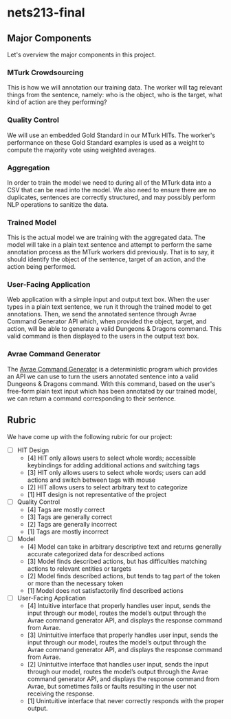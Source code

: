 # nets213-final

## Major Components

Let's overview the major components in this project.

### MTurk Crowdsourcing

This is how we will annotation our training data. The worker will tag relevant things from the sentence, namely: who is the object, who is the target, what kind of action are they performing?

### Quality Control

We will use an embedded Gold Standard in our MTurk HITs. The worker's performance on these Gold Standard examples is used as a weight to compute the majority vote using weighted averages.

### Aggregation

In order to train the model we need to during all of the MTurk data into a CSV that can be read into the model. We also need to ensure there are no duplicates, sentences are correctly structured, and may possibly perform NLP operations to sanitize the data.

### Trained Model

This is the actual model we are training with the aggregated data. The model will take in a plain text sentence and attempt to perform the same annotation process as the MTurk workers did previously. That is to say, it should identify the object of the sentence, target of an action, and the action being performed.

### User-Facing Application

Web application with a simple input and output text box. When the user types in a plain text sentence, we run it through the trained model to get annotations. Then, we send the annotated sentence through Avrae Command Generator API which, when provided the object, target, and action, will be able to generate a valid Dungeons & Dragons command. This valid command is then displayed to the users in the output text box.

### Avrae Command Generator

The [Avrae Command Generator](https://avrae.io/) is a deterministic program which provides an API we can use to turn the users annotated sentence into a valid Dungeons & Dragons command. With this command, based on the user's free-form plain text input which has been annotated by our trained model, we can return a command corresponding to their sentence.

## Rubric

We have come up with the following rubric for our project:

- [ ] HIT Design
    - [4] HIT only allows users to select whole words; accessible keybindings for adding additional actions and switching tags
    - [3] HIT only allows users to select whole words; users can add actions and switch between tags with mouse
    - [2] HIT allows users to select arbitrary text to categorize
    - [1] HIT design is not representative of the project
- [ ] Quality Control
    - [4] Tags are mostly correct
    - [3] Tags are generally correct
    - [2] Tags are generally incorrect
    - [1] Tags are mostly incorrect
- [ ] Model
    - [4] Model can take in arbitrary descriptive text and returns generally accurate categorized data for described actions
    - [3] Model finds described actions, but has difficulties matching actions to relevant entities or targets
    - [2] Model finds described actions, but tends to tag part of the token or more than the necessary token
    - [1] Model does not satisfactorily find described actions
- [ ] User-Facing Application
    - [4] Intuitive interface that properly handles user input, sends the input through our model, routes the model’s output through the Avrae command generator API, and displays the response command from Avrae.
    - [3] Unintuitive interface that properly handles user input, sends the input through our model, routes the model’s output through the Avrae command generator API, and displays the response command from Avrae.
    - [2] Unintuitive interface that handles user input, sends the input through our model, routes the model’s output through the Avrae command generator API, and displays the response command from Avrae, but sometimes fails or faults resulting in the user not receiving the response.
    - [1] Unintuitive interface that never correctly responds with the proper output.


